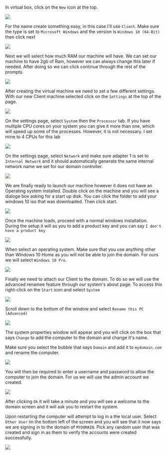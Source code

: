 In virtual box, click on the `New` icon at the top.

![](Images/2023-03-05-16-14-05.png)

For the name create something easy, in this case I'll use `Client`. Make sure the type is set to `Microsoft Windows` and the version is `Windows 10 (64-Bit)` then click next

![](Images/2023-03-06-22-25-23.png)

Next we will select how much RAM our machine will have. We can set our machine to have 2gb of Ram, however we can always change this later if needed. After doing so we can click continue through the rest of the prompts

![](Images/2023-03-06-22-26-30.png)


After creating the virtual machine we need to set a few different settings. With our new Client machine selected click on the `Settings` at the top of the page.

![](Images/2023-03-06-22-27-38.png)

On the settings page, select `System` then the `Processor` tab.
If you have multiple CPU cores on your system you can give it more than one, which will speed up some of the processes. However, it is not necessary. I set mine to 4 CPUs for this lab

![](Images/2023-03-06-22-28-20.png)

On the settings page, select `Network` and make sure adapter 1 is set to `Internal Network` and it should automatically generate the same internal network name we set for our domain controller.

![](Images/2023-03-06-22-29-04.png)

We are finally ready to launch our machine however it does not have an Operating system installed. Double click on the machine and you will see a dialoge box asking for a start up disk. You can click the folder to add your windows 10 iso that was downloaded. Then click start.

![](Images/2023-03-05-16-41-27.png)

Once the machine loads, proceed with a normal windows installation. During the setup it will as you to add a product key and you can say `I don't have a product key`

![](Images/2023-03-06-22-33-41.png)

When select an operating system. Make sure that you use anything other than WIndows 10 Home as you will not be able to join the domain. For ours we will select `Windows 10 Pro`. 

![](Images/2023-03-06-22-34-25.png)

Finally we need to attach our Client to the domain. To do so we will use the advanced renamee feature through our system's about page. To access this right-click on the `Start` icon and select `System`

![](Images/2023-03-07-20-02-04.png)

Scroll down to the bottom of the window and select `Rename this PC (Advanced)`

![](Images/2023-03-07-20-03-18.png)

The system properties window will appear and you will click on the box that says `Change` to add the computer to the domain and change it's name.

Make sure you select the bubble that says `Domain` and add it to `mydomain.com` and rename the computer.

![](Images/2023-03-07-20-06-50.png)

You will then be required to enter a username and password to allow the computer to join the domain. For us we will use the admin account we created.

![](Images/2023-03-07-20-07-40.png)

After clicking `Ok` it will take a minute and you will see a welcome to the domain screen and it will ask you to restart the system.

Upon restarting the computer will attempt to log in a the local user. Select `Other User` iin the bottom left of the screen and you will see that it now says we are signing in to the domain of `MYDOMAIN`. Pick any random user that was created and sign in as them to verify the accounts were created successfully.

![](Images/2023-03-07-20-13-13.png)

